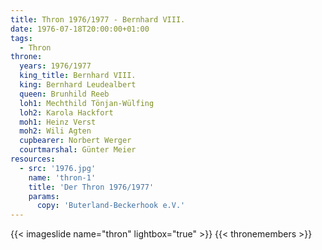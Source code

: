 ```yaml
---
title: Thron 1976/1977 - Bernhard VIII.
date: 1976-07-18T20:00:00+01:00
tags:
  - Thron
throne:
  years: 1976/1977
  king_title: Bernhard VIII.
  king: Bernhard Leudealbert
  queen: Brunhild Reeb
  loh1: Mechthild Tönjan-Wülfing
  loh2: Karola Hackfort
  moh1: Heinz Verst
  moh2: Wili Agten
  cupbearer: Norbert Werger
  courtmarshal: Günter Meier
resources:
  - src: '1976.jpg'
    name: 'thron-1'
    title: 'Der Thron 1976/1977'
    params:
      copy: 'Buterland-Beckerhook e.V.'
---
```

{{< imageslide name="thron" lightbox="true" >}}
{{< thronemembers >}}
